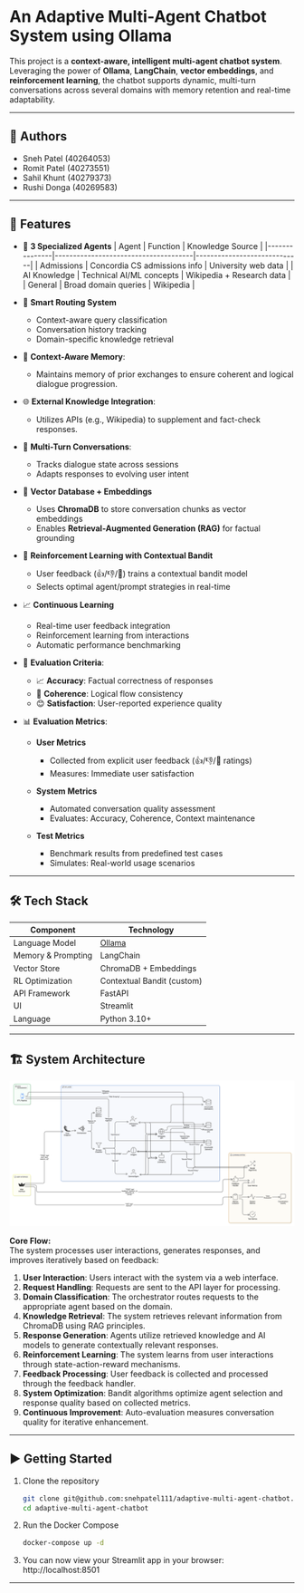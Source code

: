 # An Adaptive Multi-Agent Chatbot System using Ollama

This project is a **context-aware, intelligent multi-agent chatbot system**. Leveraging the power of **Ollama**, **LangChain**, **vector embeddings**, and **reinforcement learning**, the chatbot supports dynamic, multi-turn conversations across several domains with memory retention and real-time adaptability.

---
## 🧾 Authors
- Sneh Patel (40264053)
- Romit Patel (40273551)
- Sahil Khunt (40279373)
- Rushi Donga (40269583)

---
## 🚀 Features
- 🤖 **3 Specialized Agents**
  | Agent         | Function                             | Knowledge Source            |
  |---------------|--------------------------------------|-----------------------------|
  | Admissions    | Concordia CS admissions info        | University web data         |
  | AI Knowledge  | Technical AI/ML concepts           | Wikipedia + Research data   |
  | General       | Broad domain queries                 | Wikipedia                   |

- 🔀 **Smart Routing System**
  - Context-aware query classification
  - Conversation history tracking
  - Domain-specific knowledge retrieval

- 🧠 **Context-Aware Memory**:  
  - Maintains memory of prior exchanges to ensure coherent and logical dialogue progression.

- 🌐 **External Knowledge Integration**:  
  - Utilizes APIs (e.g., Wikipedia) to supplement and fact-check responses.

- 🔁 **Multi-Turn Conversations**:  
  - Tracks dialogue state across sessions
  - Adapts responses to evolving user intent

- 🧠 **Vector Database + Embeddings**
  - Uses **ChromaDB** to store conversation chunks as vector embeddings
  - Enables **Retrieval-Augmented Generation (RAG)** for factual grounding

- 🤖 **Reinforcement Learning with Contextual Bandit**
  - User feedback (👍/👎/🤷) trains a contextual bandit model
  - Selects optimal agent/prompt strategies in real-time

- 📈 **Continuous Learning**
  - Real-time user feedback integration
  - Reinforcement learning from interactions
  - Automatic performance benchmarking

- 🎯 **Evaluation Criteria**:  
  - 📈 **Accuracy**: Factual correctness of responses
  - 🔗 **Coherence**: Logical flow consistency
  - 😊 **Satisfaction**: User-reported experience quality

- 📊 **Evaluation Metrics**:
   - **User Metrics**
      - Collected from explicit user feedback (👍/👎/🤷 ratings)
      - Measures: Immediate user satisfaction
            
   - **System Metrics**
      - Automated conversation quality assessment
      - Evaluates: Accuracy, Coherence, Context maintenance
            
   - **Test Metrics**
      - Benchmark results from predefined test cases
      - Simulates: Real-world usage scenarios

---

## 🛠 Tech Stack

| Component         | Technology             |
|------------------|------------------------|
| Language Model    | [Ollama](https://ollama.com) |
| Memory & Prompting| LangChain              |
| Vector Store       | ChromaDB + Embeddings     |
| RL Optimization    | Contextual Bandit (custom)|
| API Framework     | FastAPI                |
| UI                | Streamlit              |
| Language          | Python 3.10+           |

---

## 🏗️ System Architecture

![System Architecture](images/system_architecture.png)

**Core Flow:**  
The system processes user interactions, generates responses, and improves iteratively based on feedback:

1. **User Interaction**: Users interact with the system via a web interface.
2. **Request Handling**: Requests are sent to the API layer for processing.
3. **Domain Classification**: The orchestrator routes requests to the appropriate agent based on the domain.
4. **Knowledge Retrieval**: The system retrieves relevant information from ChromaDB using RAG principles.
5. **Response Generation**: Agents utilize retrieved knowledge and AI models to generate contextually relevant responses.
6. **Reinforcement Learning**: The system learns from user interactions through state-action-reward mechanisms.
7. **Feedback Processing**: User feedback is collected and processed through the feedback handler.
8. **System Optimization**: Bandit algorithms optimize agent selection and response quality based on collected metrics.
9. **Continuous Improvement**: Auto-evaluation measures conversation quality for iterative enhancement.

---

## ▶️ Getting Started
1. Clone the repository
   ```bash
   git clone git@github.com:snehpatel111/adaptive-multi-agent-chatbot.git
   cd adaptive-multi-agent-chatbot
   ```
2. Run the Docker Compose
   ```bash
   docker-compose up -d
   ```
3. You can now view your Streamlit app in your browser: http://localhost:8501
---